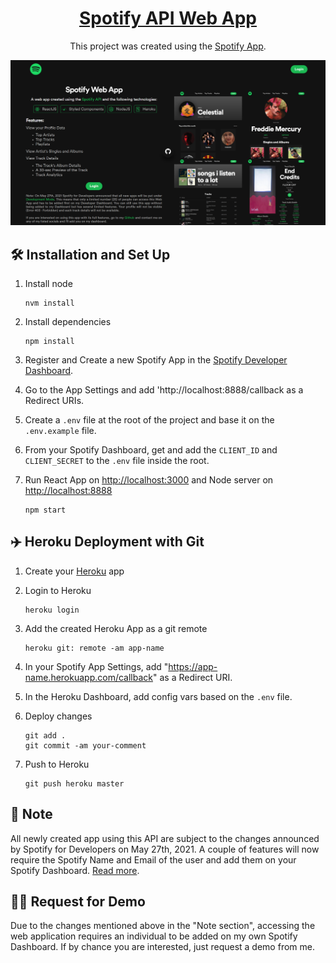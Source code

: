 <h1 align="center"><a href='https://spotify-api-profile-app.herokuapp.com/' target='_blank' rel='noreferrer'>Spotify API Web App</a></h1>
<p align="center">

<p align="center">
 This project was created using the <a href="https://developer.spotify.com/" target="_blank" rel='noreferrer'>Spotify App</a>.</p>

![Spotify Web App](./client/public/og.png)

## 🛠️ Installation and Set Up

1. Install node

   ```shell
   nvm install
   ```

2. Install dependencies

   ```shell
   npm install
   ```

3. Register and Create a new Spotify App in the [Spotify Developer Dashboard](https://developer.spotify.com/dashboard).
4. Go to the App Settings and add 'http://localhost:8888/callback as a Redirect URIs.
5. Create a `.env` file at the root of the project and base it on the `.env.example` file.
6. From your Spotify Dashboard, get and add the `CLIENT_ID` and `CLIENT_SECRET` to the `.env` file inside the root.
7. Run React App on <http://localhost:3000> and Node server on <http://localhost:8888>

   ```shell
   npm start
   ```

## ✈️ Heroku Deployment with Git

1. Create your [Heroku](https://www.heroku.com) app
2. Login to Heroku

   ```shell
   heroku login
   ```

3. Add the created Heroku App as a git remote

   ```shell
   heroku git: remote -am app-name
   ```

4. In your Spotify App Settings, add "https://app-name.herokuapp.com/callback" as a Redirect URI.
5. In the Heroku Dashboard, add config vars based on the `.env` file.
6. Deploy changes

   ```shell
   git add .
   git commit -am your-comment
   ```

7. Push to Heroku

   ```shell
   git push heroku master
   ```

## 📄 Note

All newly created app using this API are subject to the changes announced by Spotify for Developers on May 27th, 2021. A couple of features will now require the Spotify Name and Email of the user and add them on your Spotify Dashboard. [Read more](https://developer.spotify.com/community/news/2021/05/27/improving-the-developer-and-user-experience-for-third-party-apps/).

## 👨‍🏫 Request for Demo

Due to the changes mentioned above in the "Note section", accessing the web application requires an individual to be added on my own Spotify Dashboard. If by chance you are interested, just request a demo from me.
